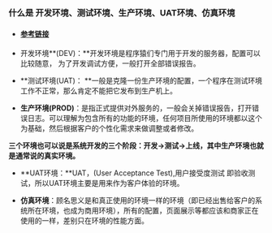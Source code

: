 ### 什么是 开发环境、测试环境、生产环境、UAT环境、仿真环境

* #### [**参考链接**](https://blog.csdn.net/aaa333qwe/article/details/77482099)
* 开发环境**\(DEV\)：**开发环境是程序猿们专门用于开发的服务器，配置可以比较随意， 为了开发调试方便，一般打开全部错误报告。

* **测试环境\(UAT\)： **一般是克隆一份生产环境的配置，一个程序在测试环境工作不正常，那么肯定不能把它发布到生产机上。

* **生产环境\(PROD\)**：是指正式提供对外服务的，一般会关掉错误报告，打开错误日志。可以理解为包含所有的功能的环境，任何项目所使用的环境都以这个为基础，然后根据客户的个性化需求来做调整或者修改。

**三个环境也可以说是系统开发的三个阶段：开发-&gt;测试-&gt;上线，其中生产环境也就是通常说的真实环境。**

* **UAT环境：**UAT，\(User Acceptance Test\),用户接受度测试 即验收测试，所以UAT环境主要是用来作为客户体验的环境。

* **仿真环境**：顾名思义是和真正使用的环境一样的环境（即已经出售给客户的系统所在环境，也成为商用环境），所有的配置，页面展示等都应该和商家正在使用的一样，差别只在环境的性能方面。

#### 



